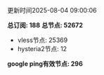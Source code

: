 更新时间2025-08-04 09:00:06

**总订阅: 188**
**总节点: 52672**
- vless节点: 25369
- hysteria2节点: 12

**google ping有效节点: 296**
